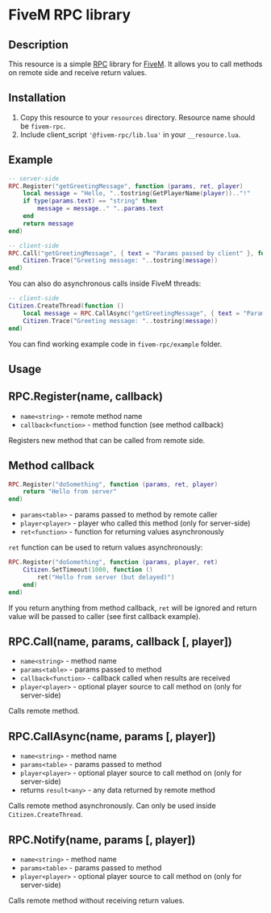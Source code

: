 # FiveM RPC library

## Description
This resource is a simple [RPC](https://en.wikipedia.org/wiki/Remote_procedure_call) library for [FiveM](https://fivem.net/). It allows you to call methods on remote side and receive return values.

## Installation
1. Copy this resource to your `resources` directory. Resource name should be `fivem-rpc`.
2. Include client_script `'@fivem-rpc/lib.lua'` in your `__resource.lua`.

## Example
```lua
-- server-side
RPC.Register("getGreetingMessage", function (params, ret, player)
    local message = "Hello, "..tostring(GetPlayerName(player)).."!"
    if type(params.text) == "string" then
        message = message.." "..params.text
    end
    return message
end)

-- client-side
RPC.Call("getGreetingMessage", { text = "Params passed by client" }, function (message)
    Citizen.Trace("Greeting message: "..tostring(message))
end)
```

You can also do asynchronous calls inside FiveM threads:
```lua
-- client-side
Citizen.CreateThread(function ()
    local message = RPC.CallAsync("getGreetingMessage", { text = "Params passed by client" })
    Citizen.Trace("Greeting message: "..tostring(message))
end)
```

You can find working example code in `fivem-rpc/example` folder.

## Usage

## RPC.Register(name, callback)
* `name<string>` - remote method name
* `callback<function>` - method function (see method callback)

Registers new method that can be called from remote side.

## Method callback
```lua
RPC.Register("doSomething", function (params, ret, player)
    return "Hello from server"
end)
```

* `params<table>` - params passed to method by remote caller
* `player<player>` - player who called this method (only for server-side)
* `ret<function>` - function for returning values asynchronously

`ret` function can be used to return values asynchronously:
```lua
RPC.Register("doSomething", function (params, player, ret)
    Citizen.SetTimeout(1000, function ()
        ret("Hello from server (but delayed)")
    end)
end)
```
If you return anything from method callback, `ret` will be ignored and return value will be passed to caller (see first callback example).

## RPC.Call(name, params, callback [, player])
* `name<string>` - method name
* `params<table>` - params passed to method
* `callback<function>` - callback called when results are received
* `player<player>` - optional player source to call method on (only for server-side)

Calls remote method.

## RPC.CallAsync(name, params [, player])
* `name<string>` - method name
* `params<table>` - params passed to method
* `player<player>` - optional player source to call method on (only for server-side)
* returns `result<any>` - any data returned by remote method

Calls remote method asynchronously. Can only be used inside `Citizen.CreateThread`.

## RPC.Notify(name, params [, player])
* `name<string>` - method name
* `params<table>` - params passed to method
* `player<player>` - optional player source to call method on (only for server-side)

Calls remote method without receiving return values.
